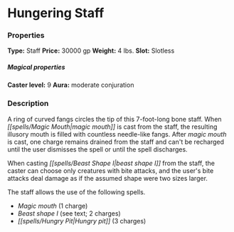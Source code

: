 ﻿---
Title: "Hungering Staff"
Type: "Staff"
Price: "30000 gp"
Weight: "4 lbs."
Slot: "Slotless"
Caster level: "9"
Aura: "moderate conjuration"
Description: |
  "A ring of curved fangs circles the tip of this 7-foot-long bone staff. When magic mouth is cast from the staff, the resulting illusory mouth is filled with countless needle-like fangs. After magic mouth is cast, one charge remains drained from the staff and can't be recharged until the user dismisses the spell or until the spell discharges.
  When casting beast shape I from the staff, the caster can choose only creatures with bite attacks, and the user's bite attacks deal damage as if the assumed shape were two sizes larger.
  The staff allows the use of the following spells."
Crafting cost: "15500 gp"
Sources: "['Horror Adventures']"
---

# Hungering Staff

### Properties

**Type:** Staff **Price:** 30000 gp **Weight:** 4 lbs. **Slot:** Slotless

##### Magical properties

**Caster level:** 9 **Aura:** moderate conjuration

### Description

A ring of curved fangs circles the tip of this 7-foot-long bone staff. When _[[spells/Magic Mouth|magic mouth]]_ is cast from the staff, the resulting illusory mouth is filled with countless needle-like fangs. After _magic mouth_ is cast, one charge remains drained from the staff and can't be recharged until the user dismisses the spell or until the spell discharges.

When casting _[[spells/Beast Shape I|beast shape I]]_ from the staff, the caster can choose only creatures with bite attacks, and the user's bite attacks deal damage as if the assumed shape were two sizes larger.

The staff allows the use of the following spells.

* _Magic mouth_ (1 charge)
* _Beast shape I_ (see text; 2 charges)
* _[[spells/Hungry Pit|Hungry pit]]_ (3 charges)